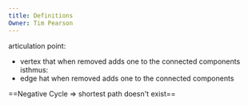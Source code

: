 ```yaml
---
title: Definitions
Owner: Tim Pearson
---
```

articulation point:
- vertex that when removed adds one to the connected components
isthmus:
- edge hat when removed adds one to the connected components
  
==Negative Cycle ⇒ shortest path doesn't exist==